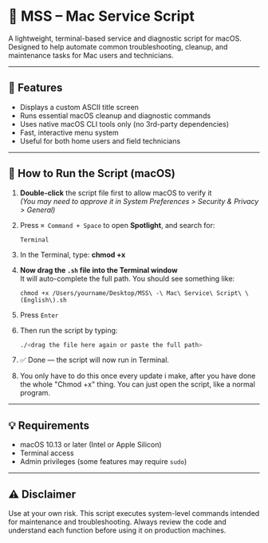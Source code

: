 # 🍎 MSS – Mac Service Script

A lightweight, terminal-based service and diagnostic script for macOS. Designed to help automate common troubleshooting, cleanup, and maintenance tasks for Mac users and technicians.

---

## 🔧 Features

- Displays a custom ASCII title screen  
- Runs essential macOS cleanup and diagnostic commands  
- Uses native macOS CLI tools only (no 3rd-party dependencies)  
- Fast, interactive menu system  
- Useful for both home users and field technicians

---

## 🧪 How to Run the Script (macOS)

1. **Double-click** the script file first to allow macOS to verify it  
   *(You may need to approve it in System Preferences > Security & Privacy > General)*

2. Press `⌘ Command + Space` to open **Spotlight**, and search for:  
   ```
   Terminal
   ```

3. In the Terminal, type: **chmod +x**
   

4. **Now drag the `.sh` file into the Terminal window**  
   It will auto-complete the full path. You should see something like:
   ```
   chmod +x /Users/yourname/Desktop/MSS\ -\ Mac\ Service\ Script\ \(English\).sh
   ```

5. Press `Enter`

6. Then run the script by typing:
   ```bash
   ./<drag the file here again or paste the full path>
   ```

7. ✅ Done — the script will now run in Terminal.

8. You only have to do this once every update i make, after you have done the whole "Chmod +x" thing. You can just open the script,
like a normal program.

---

## 💡 Requirements

- macOS 10.13 or later (Intel or Apple Silicon)  
- Terminal access  
- Admin privileges (some features may require `sudo`)

---

## ⚠️ Disclaimer

Use at your own risk. This script executes system-level commands intended for maintenance and troubleshooting. Always review the code and understand each function before using it on production machines.
